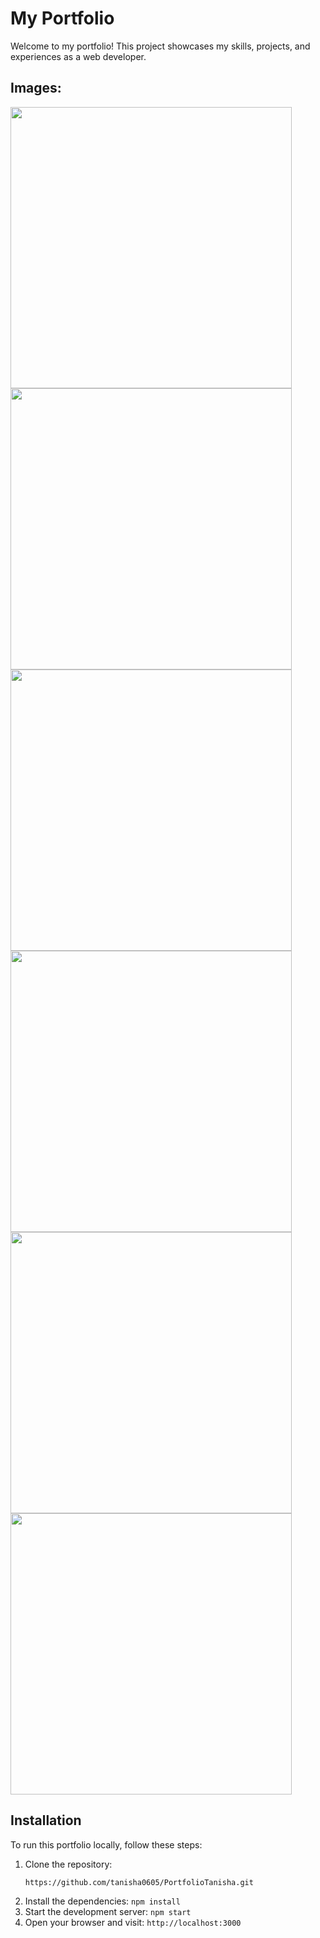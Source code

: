 # My Portfolio 
Welcome to my portfolio! This project showcases my skills, projects, and experiences as a web developer.

## Images:
<img width="450px;"  src="https://github.com/tanisha0605/PortfolioTanisha/assets/144723509/5e7e2f84-313c-4cc0-acc0-99f26a28d9b6">
<img width="450px;"  src="https://github.com/tanisha0605/PortfolioTanisha/assets/144723509/2a74e3b2-f9aa-460d-98da-f8b802097f83">
<img width="450px;"  src="https://github.com/tanisha0605/PortfolioTanisha/assets/144723509/87eea108-7213-40a0-990c-4d4ce88de3d5">
<img width="450px;"  src="https://github.com/tanisha0605/PortfolioTanisha/assets/144723509/04abdb6f-98db-486d-9378-20e86927491d">
<img width="450px;"  src="https://github.com/tanisha0605/PortfolioTanisha/assets/144723509/317d46fb-5eb5-41b3-8c38-f8ce38adfc88">
<img width="450px;"  src="https://github.com/tanisha0605/PortfolioTanisha/assets/144723509/0a676ca3-be8f-4a4f-afa1-ba91a4cc8d19">

## Installation
To run this portfolio locally, follow these steps:

1. Clone the repository:
   ```bash
   https://github.com/tanisha0605/PortfolioTanisha.git
   ```
3. Install the dependencies: `npm install`
4. Start the development server: `npm start`
5. Open your browser and visit: `http://localhost:3000`


